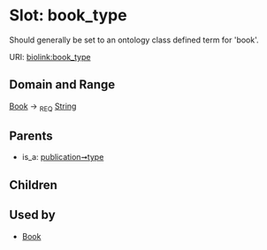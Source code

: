 
# Slot: book_type


Should generally be set to an ontology class defined term for 'book'.

URI: [biolink:book_type](https://w3id.org/biolink/vocab/book_type)


## Domain and Range

[Book](Book.md) ->  <sub>REQ</sub>
 [String](types/String.md)

## Parents

 *  is_a: [publication➞type](publication_type.md)

## Children


## Used by

 * [Book](Book.md)
